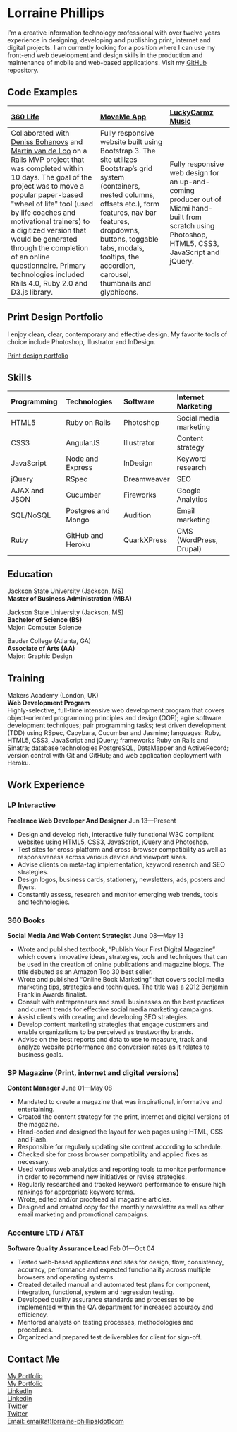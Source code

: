 Lorraine Phillips
=================

I'm a creative information technology professional with over twelve years experience in designing, developing and publishing print, internet and digital projects. I am currently looking for a position where I can use my front-end web development and design skills in the production and maintenance of mobile and web-based applications. Visit my [GitHub] repository.

Code Examples
-------------

| [360 Life] | [MoveMe App] | [LuckyCarmz Music] |
|:---------- |:------------ |:------------------ |
| Collaborated with [Deniss Bohanovs] and [Martin van de Loo] on a Rails MVP project that was completed within 10 days. The goal of the project was to move a popular paper-based "wheel of life" tool (used by life coaches and motivational trainers) to a digitized version that would be generated through the completion of an online questionnaire. Primary technologies included Rails 4.0, Ruby 2.0 and D3.js library. | Fully responsive website built using Bootstrap 3. The site utilizes Bootstrap’s grid system (containers, nested columns, offsets etc.), form features, nav bar features, dropdowns, buttons, toggable tabs, modals, tooltips, the accordion, carousel, thumbnails and glyphicons. | Fully responsive web design for an up-and-coming producer out of Miami hand-built from scratch using Photoshop, HTML5, CSS3, JavaScript and jQuery.|


Print Design Portfolio
----------------------
I enjoy clean, clear, contemporary and effective design. My favorite tools of choice include Photoshop, Illustrator and InDesign.

[Print design portfolio]

Skills
------

| Programming   | Technologies       | Software    | Internet Marketing      |
|:------------- |:------------------ |:----------- |:----------------------- |
| HTML5         | Ruby on Rails      | Photoshop   | Social media marketing  |
| CSS3          | AngularJS          | Illustrator | Content strategy        |
| JavaScript    | Node and Express   | InDesign    | Keyword research        |
| jQuery        | RSpec              | Dreamweaver | SEO                     |
| AJAX and JSON | Cucumber           | Fireworks   | Google Analytics        |
| SQL/NoSQL     | Postgres and Mongo | Audition    | Email marketing         |
| Ruby          | GitHub and Heroku  | QuarkXPress | CMS (WordPress, Drupal) |


Education
---------

Jackson State University (Jackson, MS)  
**Master of Business Administration (MBA)**

Jackson State University (Jackson, MS)  
**Bachelor of Science (BS)**  
Major: Computer Science

Bauder College (Atlanta, GA)  
**Associate of Arts (AA)**  
Major: Graphic Design

Training
---------

Makers Academy (London, UK)  
**Web Development Program**  
Highly-selective, full-time intensive web development program that covers object-oriented programming principles and design (OOP); agile software development techniques; pair programming tasks; test driven development (TDD) using RSpec, Capybara, Cucumber and Jasmine; languages: Ruby, HTML5, CSS3, JavaScript and jQuery; frameworks Ruby on Rails and Sinatra; database technologies PostgreSQL, DataMapper and ActiveRecord; version control with Git and GitHub; and web application deployment with Heroku.

Work Experience
---------------

### LP Interactive
**Freelance Web Developer And Designer** Jun 13&mdash;Present

  - Design and develop rich, interactive fully functional W3C compliant websites using HTML5, CSS3,
    JavaScript, jQuery and Photoshop.
  - Test sites for cross-platform and cross-browser compatibility as well as responsiveness across 
    various device and viewport sizes.
  - Advise clients on meta-tag implementation, keyword research and SEO strategies.
  - Design logos, business cards, stationery, newsletters, ads, posters and flyers.
  - Constantly assess, research and monitor emerging web trends, tools and technologies.

### 360 Books
**Social Media And Web Content Strategist** June 08&mdash;May 13

  - Wrote and published textbook, “Publish Your First Digital Magazine” which covers innovative 
    ideas, strategies, tools and techniques that can be used in the creation of online  publications and magazine blogs. The title debuted as an Amazon Top 30 best seller. 
  - Wrote and published “Online Book Marketing” that covers social media marketing tips, strategies 
    and techniques. The title was a 2012 Benjamin Franklin Awards finalist.
  - Consult with entrepreneurs and small businesses on the best practices and current trends 
    for effective social media marketing campaigns.
  - Assist clients with creating and developing SEO strategies. 
  - Develop content marketing strategies that engage customers and enable organizations 
    to be perceived as trustworthy brands.
  - Advise on the best reports and data to use to measure, track and analyze website performance 
    and conversion rates as it relates to business goals.

### SP Magazine (Print, internet and digital versions)
**Content Manager** June 01&mdash;May 08

  - Mandated to create a magazine that was inspirational, informative and entertaining.
  - Created the content strategy for the print, internet and digital versions of the magazine.
  - Hand-coded and designed the layout for web pages using HTML, CSS and Flash.
  - Responsible for regularly updating site content according to schedule.
  - Checked site for cross browser compatibility and applied fixes as necessary.
  - Used various web analytics and reporting tools to monitor performance in order to 
    recommend new initiatives or revise strategies.
  - Regularly researched and tracked keyword performance to ensure high rankings for appropriate 
    keyword terms.
  - Wrote, edited and/or proofread all magazine articles.
  - Designed and created copy for the monthly newsletter as well as other email 
    marketing and promotional campaigns.

### Accenture LTD / AT&T
**Software Quality Assurance Lead** Feb 01&mdash;Oct 04

  - Tested web-based applications and sites for design, flow, consistency, 
    accuracy, performance and expected functionality across multiple browsers and operating systems.
  - Created detailed manual and automated test plans for component, integration, functional, system and 
    regression testing.
  - Developed quality assurance standards and processes to be implemented within the QA department for 
    increased accuracy and efficiency.
  - Mentored analysts on testing processes, methodologies and procedures.
  - Organized and prepared test deliverables for client for sign-off.

Contact Me
----------

  [My Portfolio]  
  [My Portfolio]  
  [LinkedIn]  
  [LinkedIn]  
  [Twitter]  
  [Twitter]  
  [Email: email(at)lorraine-phillips(dot)com]

  [GitHub]: https://github.com/lorraine-phill
  [360 Life]: http://my360-life.herokuapp.com/
  [Deniss Bohanovs]: http://www.github.com/violentr
  [Martin van de Loo]: http://www.github.com/mvandeloo
  [MoveMe App]: http://www.lorraine-phillips.com/projects/moveme/index.html
  [LuckyCarmz Music]: http://www.lorraine-phillips.com/projects/luckycarmz/index.html
  [Print design portfolio]: http://www.lorraine-phillips.com/lorraine-phillips-design.html
  [My Portfolio]: http://www.lorraine-phillips.com
  [LinkedIn]: https://www.linkedin.com/in/lorrainephillips
  [Twitter]: https://twitter.com/lorraine_phill
  [Email: email(at)lorraine-phillips(dot)com]: mailto:email@lorraine-phillips.com
